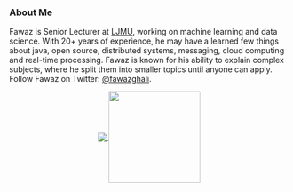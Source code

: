 ### About Me

Fawaz is Senior Lecturer at [LJMU](https://www.ljmu.ac.uk/about-us/staff-profiles/faculty-of-engineering-and-technology/school-of-computer-science-and-mathematics/fawaz-ghali), working on machine learning and data science. With 20+ years of experience, he may have a learned few things about java, open source, distributed systems, messaging, cloud computing and real-time processing. Fawaz is known for his ability to explain complex subjects, where he split them into smaller topics until anyone can apply. Follow Fawaz on Twitter: [@fawazghali](https://twitter.com/fawazghali).



<p align="center">
  <a href="https://github.com/fghali?tab=repositories">
    <img
      align="center"
      src="https://github-readme-stats.vercel.app/api/top-langs/?username=fghali&layout=compact"
    />
  </a>
  <a href="https://github.com/fghali?tab=repositories">
    <img
      align="center"
      height="165"
      src="https://github-readme-stats.vercel.app/api?username=fghali&count_private=true&show_icons=true&custom_title=Github%20Status&hide=issues"
    />
  </a>
</p>
